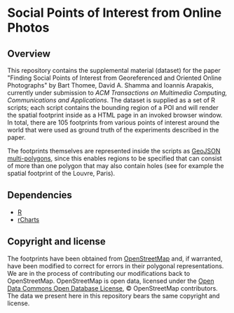 # Social Points of Interest from Online Photos #

## Overview ##

This repository contains the supplemental material (dataset) for the paper "Finding Social Points of Interest from Georeferenced and Oriented Online Photographs" by Bart Thomee, David A. Shamma and Ioannis Arapakis, currently under submission to _ACM Transactions on Multimedia Computing, Communications and Applications_. The dataset is supplied as a set of R scripts; each script contains the bounding region of a POI and will render the spatial footprint inside as a HTML page in an invoked browser window. In total, there are 105 footprints from various points of interest around the world that were used as ground truth of the experiments described in the paper.

The footprints themselves are represented inside the scripts as [GeoJSON multi-polygons](http://geojson.org/geojson-spec.html), since this enables regions to be specified that can consist of more than one polygon that may also contain holes (see for example the spatial footprint of the Louvre, Paris).

## Dependencies ##

* [R](http://www.r-project.org/)
* [rCharts](https://ramnathv.github.io/rCharts/)

## Copyright and license ##

The footprints have been obtained from [OpenStreetMap](http://www.openstreetmap.org/) and, if warranted, have been modified to correct for errors in their polygonal
representations. We are in the process of contributing our modifications back to OpenStreetMap. OpenStreetMap is open data, licensed under the [Open Data Commons Open Database License](http://opendatacommons.org/licenses/odbl/1.0/), &copy; OpenStreetMap contributors. The data we present here in this repository bears the same copyright and license.
